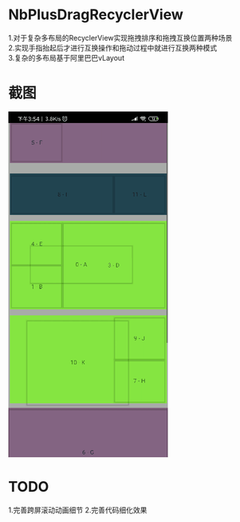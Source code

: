 # NbPlusDragRecyclerView
1.对于复杂多布局的RecyclerView实现拖拽排序和拖拽互换位置两种场景  
2.实现手指抬起后才进行互换操作和拖动过程中就进行互换两种模式  
3.复杂的多布局基于阿里巴巴vLayout  

# 截图
 ![image](https://raw.githubusercontent.com/kehongwei/NbPlusDragRecyclerView/master/20190924_161659.gif)
 
 
 # TODO
 1.完善跨屏滚动动画细节
 2.完善代码细化效果
